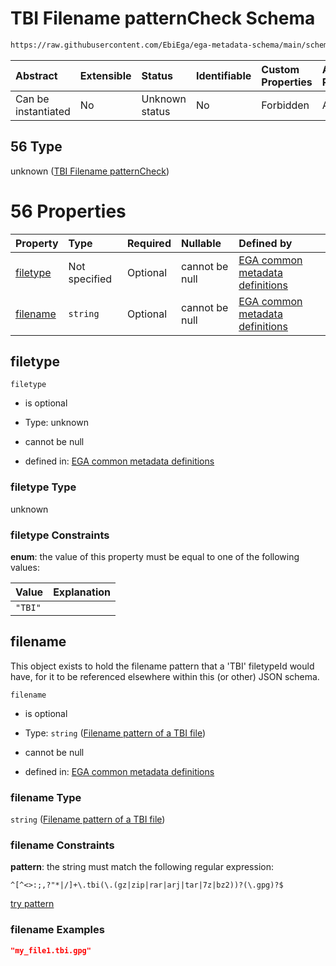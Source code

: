 # TBI Filename patternCheck Schema

```txt
https://raw.githubusercontent.com/EbiEga/ega-metadata-schema/main/schemas/EGA.common-definitions.json#/definitions/filenameFiletypePatternCheck/anyOf/56
```



| Abstract            | Extensible | Status         | Identifiable | Custom Properties | Additional Properties | Access Restrictions | Defined In                                                                                           |
| :------------------ | :--------- | :------------- | :----------- | :---------------- | :-------------------- | :------------------ | :--------------------------------------------------------------------------------------------------- |
| Can be instantiated | No         | Unknown status | No           | Forbidden         | Allowed               | none                | [EGA.common-definitions.json\*](../../../schemas/EGA.common-definitions.json "open original schema") |

## 56 Type

unknown ([TBI Filename patternCheck](ega-12-definitions-check-filetype-checks-based-on-its-filename-anyof-tbi-filename-patterncheck.md))

# 56 Properties

| Property              | Type          | Required | Nullable       | Defined by                                                                                                                                                                                                                                                                                                                                                    |
| :-------------------- | :------------ | :------- | :------------- | :------------------------------------------------------------------------------------------------------------------------------------------------------------------------------------------------------------------------------------------------------------------------------------------------------------------------------------------------------------ |
| [filetype](#filetype) | Not specified | Optional | cannot be null | [EGA common metadata definitions](ega-12-definitions-check-filetype-checks-based-on-its-filename-anyof-tbi-filename-patterncheck-properties-filetype.md "https://raw.githubusercontent.com/EbiEga/ega-metadata-schema/main/schemas/EGA.common-definitions.json#/definitions/filenameFiletypePatternCheck/anyOf/56/properties/filetype")                       |
| [filename](#filename) | `string`      | Optional | cannot be null | [EGA common metadata definitions](ega-12-definitions-check-filetype-checks-based-on-its-filename-anyof-tbi-filename-patterncheck-properties-filename-pattern-of-a-tbi-file.md "https://raw.githubusercontent.com/EbiEga/ega-metadata-schema/main/schemas/EGA.common-definitions.json#/definitions/filenameFiletypePatternCheck/anyOf/56/properties/filename") |

## filetype



`filetype`

*   is optional

*   Type: unknown

*   cannot be null

*   defined in: [EGA common metadata definitions](ega-12-definitions-check-filetype-checks-based-on-its-filename-anyof-tbi-filename-patterncheck-properties-filetype.md "https://raw.githubusercontent.com/EbiEga/ega-metadata-schema/main/schemas/EGA.common-definitions.json#/definitions/filenameFiletypePatternCheck/anyOf/56/properties/filetype")

### filetype Type

unknown

### filetype Constraints

**enum**: the value of this property must be equal to one of the following values:

| Value   | Explanation |
| :------ | :---------- |
| `"TBI"` |             |

## filename

This object exists to hold the filename pattern that a 'TBI' filetypeId would have, for it to be referenced elsewhere within this (or other) JSON schema.

`filename`

*   is optional

*   Type: `string` ([Filename pattern of a TBI file](ega-12-definitions-check-filetype-checks-based-on-its-filename-anyof-tbi-filename-patterncheck-properties-filename-pattern-of-a-tbi-file.md))

*   cannot be null

*   defined in: [EGA common metadata definitions](ega-12-definitions-check-filetype-checks-based-on-its-filename-anyof-tbi-filename-patterncheck-properties-filename-pattern-of-a-tbi-file.md "https://raw.githubusercontent.com/EbiEga/ega-metadata-schema/main/schemas/EGA.common-definitions.json#/definitions/filenameFiletypePatternCheck/anyOf/56/properties/filename")

### filename Type

`string` ([Filename pattern of a TBI file](ega-12-definitions-check-filetype-checks-based-on-its-filename-anyof-tbi-filename-patterncheck-properties-filename-pattern-of-a-tbi-file.md))

### filename Constraints

**pattern**: the string must match the following regular expression:&#x20;

```regexp
^[^<>:;,?"*|/]+\.tbi(\.(gz|zip|rar|arj|tar|7z|bz2))?(\.gpg)?$
```

[try pattern](https://regexr.com/?expression=%5E%5B%5E%3C%3E%3A%3B%2C%3F%22*%7C%2F%5D%2B%5C.tbi\(%5C.\(gz%7Czip%7Crar%7Carj%7Ctar%7C7z%7Cbz2\)\)%3F\(%5C.gpg\)%3F%24 "try regular expression with regexr.com")

### filename Examples

```json
"my_file1.tbi.gpg"
```
